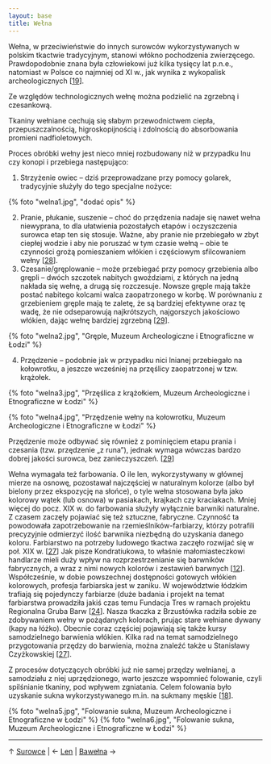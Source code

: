 ```yaml
---
layout: base
title: Wełna
---
```


Wełna, w przeciwieństwie do innych surowców wykorzystywanych w polskim tkactwie tradycyjnym, stanowi włókno pochodzenia zwierzęcego. Prawdopodobnie znana była człowiekowi już kilka tysięcy lat p.n.e., natomiast w Polsce co najmniej od XI w., jak wynika z wykopalisk archeologicznych [[19][bibliografia]].

Ze względów technologicznych wełnę można podzielić na zgrzebną i czesankową.

Tkaniny wełniane cechują się słabym przewodnictwem ciepła, przepuszczalnością, higroskopijnością i zdolnością do absorbowania promieni nadfioletowych.

Proces obróbki wełny jest nieco mniej rozbudowany niż w przypadku lnu czy konopi i przebiega następująco:

1. Strzyżenie owiec – dziś przeprowadzane przy pomocy golarek, tradycyjnie służyły do tego specjalne nożyce:

{% foto "welna1.jpg", "dodać opis" %}

2. Pranie, płukanie, suszenie – choć do przędzenia nadaje się nawet wełna niewyprana, to dla ułatwienia pozostałych etapów i oczyszczenia surowca etap ten się stosuje. Ważne, aby pranie nie przebiegało w zbyt ciepłej wodzie i aby nie poruszać w tym czasie wełną – obie te czynności grożą pomieszaniem włókien i częściowym sfilcowaniem wełny [[28][bibliografia]].
3. Czesanie/gręplowanie – może przebiegać przy pomocy grzebienia albo grępli – dwóch szczotek nabitych gwoździami, z których na jedną nakłada się wełnę, a drugą się rozczesuje. Nowsze gręple mają także postać nabitego kolcami walca zaopatrzonego w korbę. W porównaniu z grzebieniem gręple mają te zaletę, że są bardziej efektywne oraz tę wadę, że nie odseparowują najkrótszych, najgorszych jakościowo włókien, dając wełnę bardziej zgrzebną [[29][bibliografia]].

{% foto "welna2.jpg", "Gręple, Muzeum Archeologiczne i Etnograficzne w Łodzi" %}

4. Przędzenie – podobnie jak w przypadku nici lnianej przebiegało na kołowrotku, a jeszcze wcześniej na przęślicy zaopatrzonej w tzw. krążołek. 

{% foto "welna3.jpg", "Przęślica z krążołkiem, Muzeum Archeologiczne i Etnograficzne w Łodzi" %}

{% foto "welna4.jpg", "Przędzenie wełny na kołowrotku, Muzeum Archeologiczne i Etnograficzne w Łodzi" %}
    
Przędzenie może odbywać się również z pominięciem etapu prania i czesania (tzw. przędzenie „z runa”), jednak wymaga wówczas bardzo dobrej jakości surowca, bez zanieczyszczeń. [[29][bibliografia]]

Wełna wymagała też farbowania. O ile len, wykorzystywany w głównej mierze na osnowę, pozostawał najczęściej w naturalnym kolorze (albo był bielony przez ekspozycję na słońce), o tyle wełna stosowana była jako kolorowy wątek (lub osnowa) w pasiakach, krajkach czy kraciakach. Mniej więcej do pocz. XIX w. do farbowania służyły wyłącznie barwniki naturalne. Z czasem zaczęły pojawiać się też sztuczne, fabryczne. Czynność ta powodowała zapotrzebowanie na rzemieślników-farbiarzy, którzy potrafili precyzyjnie odmierzyć ilość barwnika niezbędną do uzyskania danego koloru. Farbiarstwo na potrzeby ludowego tkactwa zaczęło rozwijać się w poł. XIX w. [[27][bibliografia]] Jak pisze Kondratiukowa, to właśnie małomiasteczkowi handlarze mieli duży wpływ na rozprzestrzenianie się barwników fabrycznych, a wraz z nimi nowych kolorów i zestawień barwnych [[12][bibliografia]]. Współcześnie, w dobie powszechnej dostępności gotowych włókien kolorowych, profesja farbiarska jest w zaniku. W województwie łódzkim trafiają się pojedynczy farbiarze (duże badania i projekt na temat farbiarstwa prowadziła jakiś czas temu Fundacja Tres w ramach projektu Regionalna Gruba Barw [[24][bibliografia]]. Nasza tkaczka z Brzustówka radziła sobie ze zdobywaniem wełny w pożądanych kolorach, prując stare wełniane dywany (kapy na łóżko). Obecnie coraz częściej pojawiają się także kursy samodzielnego barwienia włókien. Kilka rad na temat samodzielnego przygotowania przędzy do barwienia, można znaleźć także u Stanisławy Czyżkowskiej [[27][bibliografia]].

Z procesów dotyczących obróbki już nie samej przędzy wełnianej, a samodziału z niej uprzędzionego, warto jeszcze wspomnieć folowanie, czyli spilśnianie tkaniny, pod wpływem zgniatania. Celem folowania było uzyskanie sukna wykorzystywanego m.in. na sukmany męskie [[18][bibliografia]]. 

{% foto "welna5.jpg", "Folowanie sukna, Muzeum Archeologiczne i Etnograficzne w Łodzi" %}
{% foto "welna6.jpg", "Folowanie sukna, Muzeum Archeologiczne i Etnograficzne w Łodzi" %}

---

↑ [Surowce](/surowce/) | ← [Len](/surowce/len/) | [Bawełna](/surowce/bawelna/) →

[bibliografia]: /slowniczek-i-bibliografia/#bibliografia